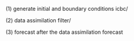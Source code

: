 (1) generate initial and boundary conditions
icbc/

(2) data assimilation
filter/

(3) forecast after the data assimilation
forecast

